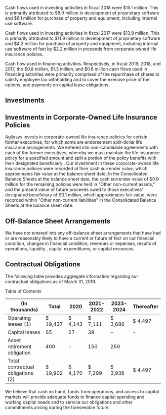 Cash flows used in investing activities in fiscal 2018 were $15.1 million. This is primarily attributed to $8.9 million in development of proprietary software and $6.1 million for purchase of property and equipment, including internal use software.

Cash flows used in investing activities in fiscal 2017 were $13.9 million. This is primarily attributed to $11.9 million in development of proprietary software and $4.2 million for purchase of property and equipment, including internal use software of fset by $2.2 million in proceeds from corporate owned life insurance policies.

Cash flow used in financing activities. Respectively, in fiscal 2019, 2018, and 2017, the $0.8 million, $1.3 million, and $0.8 million cash flows used in financing activities were primarily comprised of the repurchase of shares to satisfy employee tax withholding and to cover the exercise price of the options, and payments on capital lease obligations.

## Investments

## Investments in Corporate-Owned Life Insurance Policies

Agilysys invests in corporate-owned life insurance policies for certain former executives, for which some are endorsement split-dollar life insurance arrangements. We entered into non-cancelable agreements with each of the former executives, whereby we must maintain the life insurance policy for a specified amount and split a portion of the policy benefits with their designated beneficiary . Our investment in these corporate-owned life insurance policies were recorded at their cash surrender value, which approximates fair value at the balance sheet date. In the Consolidated Balance Sheets at the balance sheet date, the cash surrender value of $0.9 million for the remaining policies were held in "Other non-current assets," and the present value of future proceeds owed to those executives' designated beneficiary of $0.1 million, which approximates fair value, were recorded within "Other non-current liabilities" in the Consolidated Balance Sheets at the balance sheet date.

## Off-Balance Sheet Arrangements

We have not entered into any off-balance sheet arrangements that have had or are reasonably likely to have a current or future ef fect on our financial condition, changes in financial condition, revenues or expenses, results of operations, liquidity , capital expenditures, or capital resources.

## Contractual Obligations

The following table provides aggregate information regarding our contractual obligations as of March 31, 2019.

Table of Contents

| (In thousands)                    | Total    | 2020    | 2021-2022   | 2023-2024   | Thereafter   |
|-----------------------------------|----------|---------|-------------|-------------|--------------|
| Operating leases (1)              | $ 19,437 | $ 4,143 | $ 7,111     | $ 3,686     | $ 4,497      |
| Capital leases                    | 65       | 27      | 38          | -           | -            |
| Asset retirement obligation       | 400      | -       | 150         | 250         |              |
| Total contractual obligations (2) | $ 19,902 | $ 4,170 | $ 7,299     | $ 3,936     | $ 4,497      |

We believe that cash on hand, funds from operations, and access to capital markets will provide adequate funds to finance capital spending and working capital needs and to service our obligations and other commitments arising during the foreseeable future.